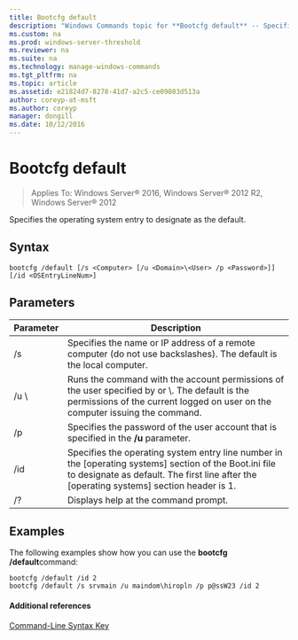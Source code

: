 ```yaml
---
title: Bootcfg default
description: "Windows Commands topic for **Bootcfg default** -- Specifies the operating system entry to designate as the default."
ms.custom: na
ms.prod: windows-server-threshold
ms.reviewer: na
ms.suite: na
ms.technology: manage-windows-commands
ms.tgt_pltfrm: na
ms.topic: article
ms.assetid: e21824d7-8278-41d7-a2c5-ce09803d513a
author: coreyp-at-msft
ms.author: coreyp
manager: dongill
ms.date: 10/12/2016
---
```


# Bootcfg default

>Applies To: Windows Server&reg; 2016, Windows Server&reg; 2012 R2, Windows Server&reg; 2012

Specifies the operating system entry to designate as the default.

## Syntax
```
bootcfg /default [/s <Computer> [/u <Domain>\<User> /p <Password>]] [/id <OSEntryLineNum>]
```
## Parameters
|Parameter|Description|
|-------------|---------------|
|/s <Computer>|Specifies the name or IP address of a remote computer (do not use backslashes). The default is the local computer.|
|/u <Domain>\\<User>|Runs the command with the account permissions of the user specified by <User> or <Domain>\\<User>. The default is the permissions of the current logged on user on the computer issuing the command.|
|/p <Password>|Specifies the password of the user account that is specified in the **/u** parameter.|
|/id <OSEntryLineNum>|Specifies the operating system entry line number in the [operating systems] section of the Boot.ini file to designate as default. The first line after the [operating systems] section header is 1.|
|/?|Displays help at the command prompt.|
## <a name="BKMK_examples"></a>Examples
The following examples show how you can use the **bootcfg /default**command:
```
bootcfg /default /id 2
bootcfg /default /s srvmain /u maindom\hiropln /p p@ssW23 /id 2
```
#### Additional references
[Command-Line Syntax Key](Command-Line-Syntax-Key.md)
